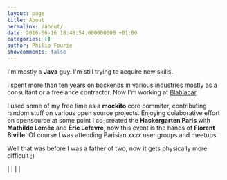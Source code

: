 ```yaml
---
layout: page
title: About
permalink: /about/
date: 2016-06-16 18:48:54.000000000 +01:00
categories: []
author: Philip Fourie
showcomments: false
---
```


I'm mostly a **Java** guy. I'm still trying to acquire new skills.

I spent more than ten years on backends in various industries mostly as 
a consultant or a freelance contractor. Now I'm working at [Blablacar](blablacar.com).

I used some of my free time as a **mockito** core commiter, contributing random stuff on various open source projects.
Enjoying colaborative effort on opensource at some point I co-created the **Hackergarten Paris** with **Mathilde Lemée** 
and **Éric Lefevre**, now this event is the hands of **Florent Biville**. Of course I was attending Parisian _xxxx_ user groups and meetups.

Well that was before I was a father of two, now it gets physically more 
difficult ;)

[<i class="fa fa-linkedin"></i>](http://fr.linkedin.com/in/dutheilbrice) | [<i class="fa fa-twitter"></i>](https://twitter.com/BriceDutheil) | [<i class="fa fa-github-alt"></i>](https://github.com/bric3) | [<i class="fa fa-desktop"></i>](https://speakerdeck.com/bric3) | [<i class="fa fa-stack-overflow"></i>](https://stackoverflow.com/users/48136/brice)

